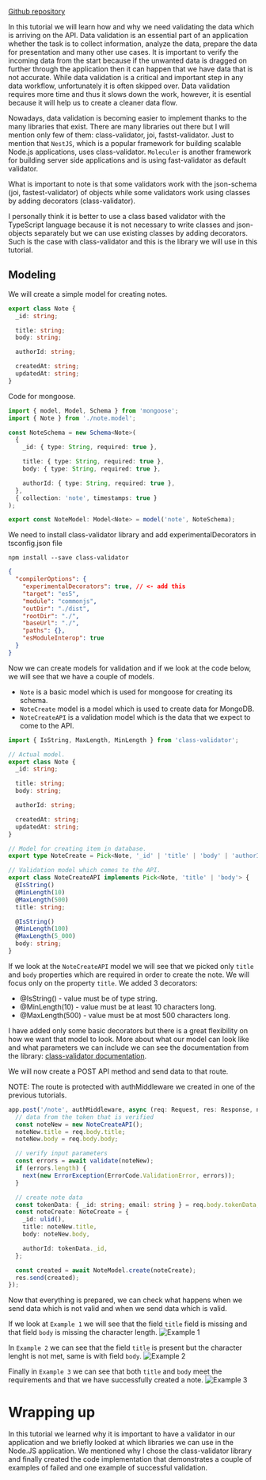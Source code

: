[Github repository](https://github.com/nisicadmir/nodejs-typescript)

In this tutorial we will learn how and why we need validating the data which is arriving on the API. Data validation is an essential part of an application whether the task is to collect information, analyze the data, prepare the data for presentation and many other use cases. It is important to verify the incoming data from the start because if the unwanted data is dragged on further through the application then it can happen that we have data that is not accurate.
While data validation is a critical and important step in any data workflow, unfortunately it is often skipped over. Data validation requires more time and thus it slows down the work, however, it is esential because it will help us to create a cleaner data flow.

Nowadays, data validation is becoming easier to implement thanks to the many libraries that exist. There are many libraries out there but I will mention only few of them: class-validator, joi, fastst-validator.
Just to mention that `NestJS`, which is a popular framework for building scalable Node.js applications, uses class-validator. `Moleculer` is another framework for building server side applications and is using fast-validator as default validator.

What is important to note is that some validators work with the json-schema (joi, fastest-validator) of objects while some validators work using classes by adding decorators (class-validator).

I personally think it is better to use a class based validator with the TypeScript language because it is not necessary to write classes and json-objects separately but we can use existing classes by adding decorators. Such is the case with class-validator and this is the library we will use in this tutorial.

## Modeling

We will create a simple model for creating notes.
```typescript
export class Note {
  _id: string;

  title: string;
  body: string;

  authorId: string;

  createdAt: string;
  updatedAt: string;
}
```


Code for mongoose.
```typescript
import { model, Model, Schema } from 'mongoose';
import { Note } from './note.model';

const NoteSchema = new Schema<Note>(
  {
    _id: { type: String, required: true },

    title: { type: String, required: true },
    body: { type: String, required: true },

    authorId: { type: String, required: true },
  },
  { collection: 'note', timestamps: true }
);

export const NoteModel: Model<Note> = model('note', NoteSchema);
```

We need to install class-validator library and add experimentalDecorators in tsconfig.json file
```
npm install --save class-validator
```

```json
{
  "compilerOptions": {
    "experimentalDecorators": true, // <- add this
    "target": "es5",
    "module": "commonjs",
    "outDir": "./dist",
    "rootDir": "./",
    "baseUrl": "./",
    "paths": {},
    "esModuleInterop": true
  }
}

```

Now we can create models for validation and if we look at the code below, we will see that we have a couple of models.
- `Note` is a basic model which is used for mongoose for creating its schema.
- `NoteCreate` model is a model which is used to create data for MongoDB.
- `NoteCreateAPI` is a validation model which is the data that we expect to come to the API.

```typescript
import { IsString, MaxLength, MinLength } from 'class-validator';

// Actual model.
export class Note {
  _id: string;

  title: string;
  body: string;

  authorId: string;

  createdAt: string;
  updatedAt: string;
}

// Model for creating item in database.
export type NoteCreate = Pick<Note, '_id' | 'title' | 'body' | 'authorId'>;

// Validation model which comes to the API.
export class NoteCreateAPI implements Pick<Note, 'title' | 'body'> {
  @IsString()
  @MinLength(10)
  @MaxLength(500)
  title: string;

  @IsString()
  @MinLength(100)
  @MaxLength(5_000)
  body: string;
}
```

If we look at the `NoteCreateAPI` model we will see that we picked only `title` and `body` properties which are required in order to create the note. We will focus only on the property `title`. We added 3 decorators:
- @IsString() - value must be of type string.
- @MinLength(10) - value must be at least 10 characters long.
- @MaxLength(500) - value must be at most 500 characters long.

I have added only some basic decorators but there is a great flexibility on how we want that model to look. More about what our model can look like and what parameters we can include we can see the documentation from the library: [class-validator documentation](https://www.npmjs.com/package/class-validator).

We will now create a POST API method and send data to that route.

NOTE: The route is protected with authMiddleware we created in one of the previous tutorials.

```typescript
app.post('/note', authMiddleware, async (req: Request, res: Response, next: NextFunction) => {
  // data from the token that is verified
  const noteNew = new NoteCreateAPI();
  noteNew.title = req.body.title;
  noteNew.body = req.body.body;

  // verify input parameters
  const errors = await validate(noteNew);
  if (errors.length) {
    next(new ErrorException(ErrorCode.ValidationError, errors));
  }

  // create note data
  const tokenData: { _id: string; email: string } = req.body.tokenData;
  const noteCreate: NoteCreate = {
    _id: ulid(),
    title: noteNew.title,
    body: noteNew.body,

    authorId: tokenData._id,
  };

  const created = await NoteModel.create(noteCreate);
  res.send(created);
});
```

Now that everything is prepared, we can check what happens when we send data which is not valid and when we send data which is valid.

If we look at `Example 1` we will see that the field `title` field is missing and that field `body` is missing the character length.
![Example 1](https://raw.githubusercontent.com/nisicadmir/nodejs-typescript/master/tutorial-4/example_1.png "Example 1")

In `Example 2` we can see that the field `title` is present but the character lenght is not met, same is with field `body`.
![Example 2](https://github.com/nisicadmir/nodejs-typescript/blob/master/tutorial-4/example_2.png?raw=true "Example 2")

Finally in `Example 3` we can see that both `title` and `body` meet the requirements and that we have successfully created a note.
![Example 3](https://github.com/nisicadmir/nodejs-typescript/blob/master/tutorial-4/example_3.png?raw=true "Example 3")


# Wrapping up
In this tutorial we learned why it is important to have a validator in our application and we briefly looked at which libraries we can use in the Node.JS application. We mentioned why I chose the class-validator library and finally created the code implementation that demonstrates a couple of examples of failed and one example of successful validation.
